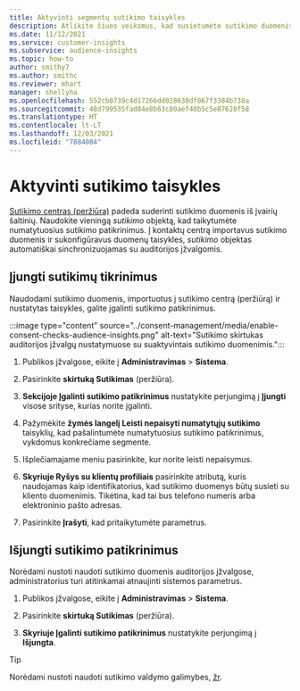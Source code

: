 ```yaml
---
title: Aktyvinti segmentų sutikimo taisykles
description: Atlikite šiuos veiksmus, kad susietumėte sutikimo duomenis ir suaktyvintumėte sutikimo patikrinimus auditorijos įžvalgose. Administratorius taip pat gali išjungti sutikimo patikrinimus.
ms.date: 11/12/2021
ms.service: customer-insights
ms.subservice: audience-insights
ms.topic: how-to
author: smithy7
ms.author: smithc
ms.reviewer: mhart
manager: shellyha
ms.openlocfilehash: 552cb0739c4d17266dd028638df067f3384b738a
ms.sourcegitcommit: 48d799535fad84e8b63c80aef48b5c5e87628f58
ms.translationtype: HT
ms.contentlocale: lt-LT
ms.lasthandoff: 12/03/2021
ms.locfileid: "7884084"
---
```

# <a name="activate-consent-rules"></a>Aktyvinti sutikimo taisykles

[Sutikimo centras (peržiūra)](../consent-management/overview.md) padeda suderinti sutikimo duomenis iš įvairių šaltinių. Naudokite vieningą *sutikimo* objektą, kad taikytumėte numatytuosius sutikimo patikrinimus. Į kontaktų centrą importavus sutikimo duomenis ir sukonfigūravus duomenų taisykles, *sutikimo* objektas automatiškai sinchronizuojamas su auditorijos įžvalgomis.

## <a name="enable-consent-checks"></a>Įjungti sutikimų tikrinimus

Naudodami sutikimo duomenis, importuotus į sutikimo centrą (peržiūrą) ir nustatytas taisykles, galite įgalinti sutikimo patikrinimus. 

:::image type="content" source="../consent-management/media/enable-consent-checks-audience-insights.png" alt-text="Sutikimo skirtukas auditorijos įžvalgų nustatymuose su suaktyvintais sutikimo duomenimis.":::

1. Publikos įžvalgose, eikite į **Administravimas** > **Sistema**.

1. Pasirinkite **skirtuką Sutikimas** (peržiūra).

1. **Sekcijoje Įgalinti sutikimo patikrinimus** nustatykite perjungimą į **Įjungti** visose srityse, kurias norite įgalinti.

1. Pažymėkite **žymės langelį Leisti nepaisyti numatytųjų sutikimo** taisyklių, kad pašalintumėte numatytuosius sutikimo patikrinimus, vykdomus konkrečiame segmente. 

1. Išplečiamajame meniu pasirinkite, kur norite leisti nepaisymus.     

1. **Skyriuje Ryšys su klientų profiliais** pasirinkite atributą, kuris naudojamas kaip identifikatorius, kad sutikimo duomenys būtų susieti su kliento duomenimis. Tikėtina, kad tai bus telefono numeris arba elektroninio pašto adresas. 

1. Pasirinkite **Įrašyti**, kad pritaikytumėte parametrus.

## <a name="disable-consent-checks"></a>Išjungti sutikimo patikrinimus

Norėdami nustoti naudoti sutikimo duomenis auditorijos įžvalgose, administratorius turi atitinkamai atnaujinti sistemos parametrus.

1. Publikos įžvalgose, eikite į **Administravimas** > **Sistema**.

1. Pasirinkite **skirtuką Sutikimas** (peržiūra).

1. **Skyriuje Įgalinti sutikimo patikrinimus** nustatykite perjungimą į **Išjungta**.

> [!TIP]
> Norėdami nustoti naudoti sutikimo valdymo galimybes, [žr](../consent-management/system-settings.md).
